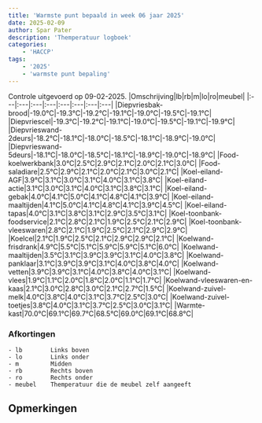 ```yaml
---
title: 'Warmste punt bepaald in week 06 jaar 2025'
date: 2025-02-09
author: Spar Pater
description: 'Themperatuur logboek'
categories:
    - 'HACCP'
tags:
    - '2025'
    - 'warmste punt bepaling'
---
```

Controle uitgevoerd op 09-02-2025.
|Omschrijving|lb|rb|m|lo|ro|meubel|
|:---|:---|:---|:---|:---|:---|:---|:---|
|Diepvriesbak-brood|-19.0°C|-19.3°C|-19.2°C|-19.1°C|-19.0°C|-19.5°C|-19.1°C|
|Diepvriescel|-19.3°C|-19.2°C|-19.1°C|-19.0°C|-19.5°C|-19.1°C|-19.9°C|
|Diepvrieswand-2deurs|-18.2°C|-18.1°C|-18.0°C|-18.5°C|-18.1°C|-18.9°C|-19.0°C|
|Diepvrieswand-5deurs|-18.1°C|-18.0°C|-18.5°C|-18.1°C|-18.9°C|-19.0°C|-18.9°C|
|Food-koelwerkbank|3.0°C|2.5°C|2.9°C|2.1°C|2.0°C|2.1°C|3.0°C|
|Food-saladiare|2.5°C|2.9°C|2.1°C|2.0°C|2.1°C|3.0°C|2.1°C|
|Koel-eiland-AGF|3.9°C|3.1°C|3.0°C|3.1°C|4.0°C|3.1°C|3.8°C|
|Koel-eiland-actie|3.1°C|3.0°C|3.1°C|4.0°C|3.1°C|3.8°C|3.1°C|
|Koel-eiland-gebak|4.0°C|4.1°C|5.0°C|4.1°C|4.8°C|4.1°C|3.9°C|
|Koel-eiland-maaltijden|4.1°C|5.0°C|4.1°C|4.8°C|4.1°C|3.9°C|4.5°C|
|Koel-eiland-tapas|4.0°C|3.1°C|3.8°C|3.1°C|2.9°C|3.5°C|3.1°C|
|Koel-toonbank-foodservice|2.1°C|2.8°C|2.1°C|1.9°C|2.5°C|2.1°C|2.9°C|
|Koel-toonbank-vleeswaren|2.8°C|2.1°C|1.9°C|2.5°C|2.1°C|2.9°C|2.9°C|
|Koelcel|2.1°C|1.9°C|2.5°C|2.1°C|2.9°C|2.9°C|2.1°C|
|Koelwand-frisdrank|4.9°C|5.5°C|5.1°C|5.9°C|5.9°C|5.1°C|6.0°C|
|Koelwand-maaltijden|3.5°C|3.1°C|3.9°C|3.9°C|3.1°C|4.0°C|3.8°C|
|Koelwand-panklaar|3.1°C|3.9°C|3.9°C|3.1°C|4.0°C|3.8°C|4.0°C|
|Koelwand-vetten|3.9°C|3.9°C|3.1°C|4.0°C|3.8°C|4.0°C|3.1°C|
|Koelwand-vlees|1.9°C|1.1°C|2.0°C|1.8°C|2.0°C|1.1°C|1.7°C|
|Koelwand-vleeswaren-en-kaas|2.1°C|3.0°C|2.8°C|3.0°C|2.1°C|2.7°C|1.5°C|
|Koelwand-zuivel-melk|4.0°C|3.8°C|4.0°C|3.1°C|3.7°C|2.5°C|3.0°C|
|Koelwand-zuivel-toetjes|3.8°C|4.0°C|3.1°C|3.7°C|2.5°C|3.0°C|3.1°C|
|Warmte-kast|70.0°C|69.1°C|69.7°C|68.5°C|69.0°C|69.1°C|68.8°C|

### Afkortingen
    - lb        Links boven
    - lo        Links onder
    - m         Midden
    - rb        Rechts boven
    - ro        Rechts onder
    - meubel    Themperatuur die de meubel zelf aangeeft

## Opmerkingen


